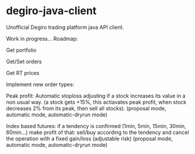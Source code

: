 # degiro-java-client
Unofficial Degiro trading platform java API client.

Work in progress...
Roadmap:

Get portfolio

Get/Set orders

Get RT prices

Implement new order types:

Peak profit: Automatic stoploss adjusting if a stock increases its value in a non usual way. (a stock gets +15%, this actiavates peak profit, when stock decreases 2% from its peak, then sell all stocks). (proposal mode, automatic mode, automatic-dryrun mode)

Index based futures: if a tendency is confirmed (1min, 5min, 15min, 30min, 60min...) make profit of that: sell/buy according to the tendency and cancel the operation with a fixed gain/loss (adjustable risk) (proposal mode, automatic mode, automatic-dryrun mode)
